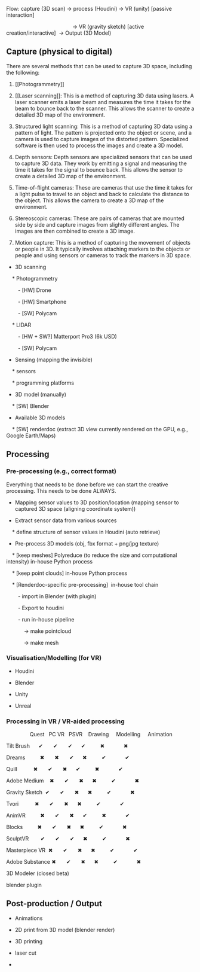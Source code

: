 Flow: capture (3D scan) -> process (Houdini) -> VR (unity) [passive interaction]                  

                                             -> VR (gravity sketch) [active creation/interactive]  -> Output (3D Model)


## Capture (physical to digital)

There are several methods that can be used to capture 3D space, including the following:

1. [[Photogrammetry]]

2. [[Laser scanning]]: This is a method of capturing 3D data using lasers. A laser scanner emits a laser beam and measures the time it takes for the beam to bounce back to the scanner. This allows the scanner to create a detailed 3D map of the environment.

  

3. Structured light scanning: This is a method of capturing 3D data using a pattern of light. The pattern is projected onto the object or scene, and a camera is used to capture images of the distorted pattern. Specialized software is then used to process the images and create a 3D model.

  

4. Depth sensors: Depth sensors are specialized sensors that can be used to capture 3D data. They work by emitting a signal and measuring the time it takes for the signal to bounce back. This allows the sensor to create a detailed 3D map of the environment.

  

5. Time-of-flight cameras: These are cameras that use the time it takes for a light pulse to travel to an object and back to calculate the distance to the object. This allows the camera to create a 3D map of the environment.

  

6. Stereoscopic cameras: These are pairs of cameras that are mounted side by side and capture images from slightly different angles. The images are then combined to create a 3D image.

  

7. Motion capture: This is a method of capturing the movement of objects or people in 3D. It typically involves attaching markers to the objects or people and using sensors or cameras to track the markers in 3D space.

  
  

- 3D scanning

    * Photogrammetry

        - [HW] Drone

        - [HW] Smartphone

        - [SW] Polycam

    * LIDAR

        - [HW + SW?] Matterport Pro3 (6k USD)

        - [SW] Polycam

- Sensing (mapping the invisible)

    * sensors

    * programming platforms

- 3D model (manually)

    * [SW] Blender

- Available 3D models

    * [SW] renderdoc (extract 3D view currently rendered on the GPU, e.g., Google Earth/Maps)

  

## Processing

  

### Pre-processing (e.g., correct format)

Everything that needs to be done before we can start the creative processing. This needs to be done ALWAYS.

  

- Mapping sensor values to 3D position/location (mapping sensor to captured 3D space (aligning coordinate system))

- Extract sensor data from various sources

    * define structure of sensor values in Houdini (auto retrieve)

- Pre-process 3D models (obj, fbx format + png/jpg texture)

    * [keep meshes] Polyreduce (to reduce the size and computational intensity) in-house Python process

    * [keep point clouds] in-house Python process

    * [Renderdoc-specific pre-processing]  in-house tool chain

        - import in Blender (with plugin)

        - Export to houdini

        - run in-house pipeline

            -> make pointcloud

            -> make mesh

  

### Visualisation/Modelling (for VR)

- Houdini

- Blender

- Unity

- Unreal

  

### Processing in VR / VR-aided processing

                Quest   PC VR   PSVR    Drawing     Modelling     Animation

Tilt Brush      ✔       ✔       ✔      ✔          ✖             ✖

Dreams          ✖       ✖       ✔      ✖          ✔             ✔

Quill           ✖       ✔       ✖      ✔          ✖             ✔

Adobe Medium    ✖       ✔       ✖      ✖          ✔             ✖

Gravity Sketch  ✔       ✔       ✖      ✖          ✔             ✖

Tvori           ✖       ✔       ✖      ✖          ✔             ✔

AnimVR          ✖       ✔       ✖      ✔          ✖             ✔

Blocks          ✖       ✔       ✖      ✖          ✔             ✖

SculptVR        ✔       ✔       ✔      ✖          ✔             ✖

Masterpiece VR  ✖       ✔       ✖      ✖          ✔             ✔

Adobe Substance ✖       ✔       ✖      ✖          ✔             ✖

3D Modeler (closed beta)

blender plugin

  

## Post-production / Output

- Animations

- 2D print from 3D model (blender render)

- 3D printing

- laser cut

-